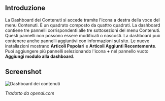 <!-- Filename: J4.x:Content_Dashboard / Display title: Dashboard dei Contenuti -->

## Introduzione

La Dashboard dei Contenuti si accede tramite l'icona a destra della voce
del menu Contenuti. È un quadrato composto da quattro quadrati. La dashboard
contiene tre pannelli corrispondenti alle tre sottosezioni del
menu Contenuti. Questi pannelli non possono essere modificati o nascosti. La
dashboard può contenere anche pannelli aggiuntivi con informazioni sul
sito. Le nuove installazioni mostrano **Articoli Popolari** e **Articoli Aggiunti
Recentemente**. Puoi aggiungere più pannelli selezionando l'icona **+** nel
pannello vuoto **Aggiungi modulo alla dashboard**.

## Screenshot

![Dashboard dei contenuti](../../../en/images/dashboards/content-dashboard.png)

*Tradotto da openai.com*

